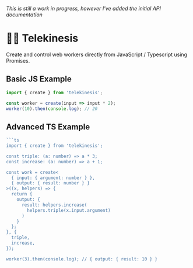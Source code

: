 _This is still a work in progress, however I've added the initial API documentation_

# 🧙‍♂️ Telekinesis

Create and control web workers directly from JavaScript / Typescript using Promises.

## Basic JS Example

```ts
import { create } from 'telekinesis';

const worker = create(input => input * 2);
worker(10).then(console.log); // 20
```

## Advanced TS Example

```ts
```ts
import { create } from 'telekinesis';

const triple: (a: number) => a * 3;
const increase: (a: number) => a + 1;

const work = create<
  { input: { argument: number } },
  { output: { result: number } }
>((x, helpers) => {
  return { 
    output: { 
      result: helpers.increase(
        helpers.triple(x.input.argument)
      ) 
    }
  };
}, {
  triple,
  increase,
});

worker(3).then(console.log); // { output: { result: 10 } }
```
